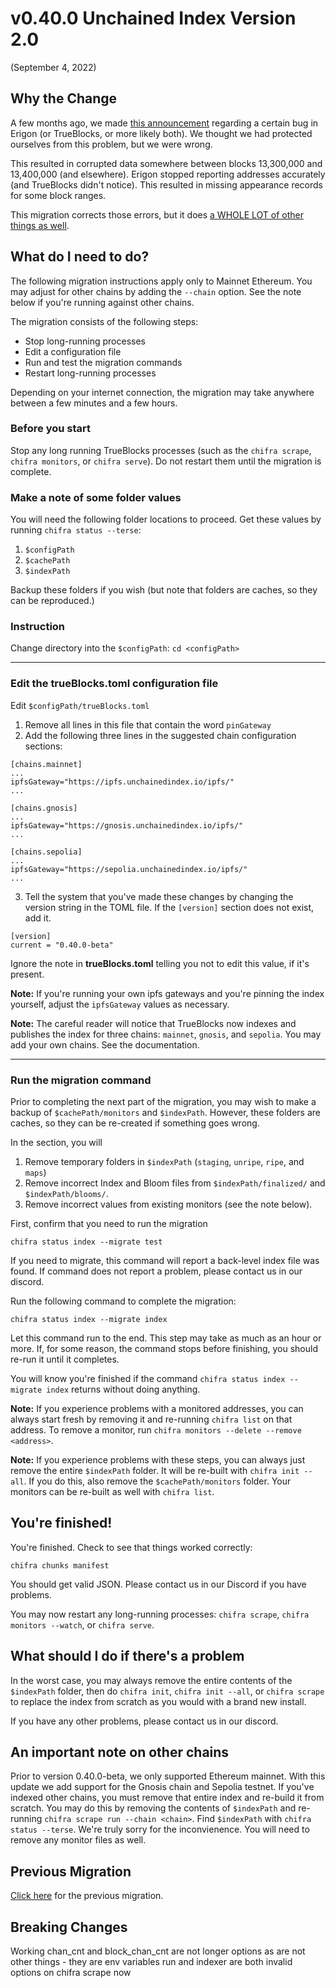 # v0.40.0 Unchained Index Version 2.0

(September 4, 2022)

## Why the Change

A few months ago, we made [this announcement](https://discord.com/channels/570963863428661248/904527518948806686/955114745369854044)
regarding a certain bug in Erigon (or TrueBlocks, or more likely both). We thought we had protected ourselves from this problem,
but we were wrong.

This resulted in corrupted data somewhere between blocks 13,300,000 and 13,400,000 (and elsewhere).  Erigon stopped
reporting addresses accurately (and TrueBlocks didn't notice). This resulted in missing appearance records for
some block ranges.

This migration corrects those errors, but it does [a WHOLE LOT of other things as well](../../../CHANGES).

## What do I need to do?

The following migration instructions apply only to Mainnet Ethereum. You may adjust for other chains by adding the `--chain` option. See the note
below if you're running against other chains.

The migration consists of the following steps:

- Stop long-running processes
- Edit a configuration file
- Run and test the migration commands
- Restart long-running processes

Depending on your internet connection, the migration may take anywhere between a few minutes and a few hours.

### Before you start

Stop any long running TrueBlocks processes (such as the `chifra scrape`, `chifra monitors`, or `chifra serve`). Do not restart them until the migration is complete.

### Make a note of some folder values

You will need the following folder locations to proceed. Get these values by running `chifra status --terse`:

1. `$configPath`
2. `$cachePath`
3. `$indexPath`

Backup these folders if you wish (but note that folders are caches, so they can be reproduced.)

### Instruction

Change directory into the `$configPath`: `cd <configPath>`

----
### Edit the trueBlocks.toml configuration file

Edit `$configPath/trueBlocks.toml`

1. Remove all lines in this file that contain the word `pinGateway`
2. Add the following three lines in the suggested chain configuration sections:

```[toml]
[chains.mainnet]
...
ipfsGateway="https://ipfs.unchainedindex.io/ipfs/"
...

[chains.gnosis]
...
ipfsGateway="https://gnosis.unchainedindex.io/ipfs/"
...

[chains.sepolia]
...
ipfsGateway="https://sepolia.unchainedindex.io/ipfs/"
...
```

3. Tell the system that you've made these changes by changing the version string in the TOML file. If the `[version]` section does not exist, add it.

```[toml]
[version]
current = "0.40.0-beta"
```

Ignore the note in **trueBlocks.toml** telling you not to edit this value, if it's present.

**Note:** If you're running your own ipfs gateways and you're pinning the index yourself, adjust the `ipfsGateway` values as necessary.

**Note:** The careful reader will notice that TrueBlocks now indexes and publishes the index for three chains: `mainnet`, `gnosis`, and `sepolia`. You may add your own chains. See the documentation.

----
### Run the migration command

Prior to completing the next part of the migration, you may wish to make a backup of `$cachePath/monitors` and `$indexPath`. However, these folders are caches, so they can be re-created if something goes wrong.

In the section, you will

1. Remove temporary folders in `$indexPath` (`staging`, `unripe`, `ripe`, and `maps`)
2. Remove incorrect Index and Bloom files from `$indexPath/finalized/` and `$indexPath/blooms/`.
3. Remove incorrect values from existing monitors (see the note below).

First, confirm that you need to run the migration

```[bash]
chifra status index --migrate test
```

If you need to migrate, this command will report a back-level index file was found. If command does not report a problem, please contact us in our discord.

Run the following command to complete the migration:

```[bash]
chifra status index --migrate index
```

Let this command run to the end. This step may take as much as an hour or more. If, for some reason, the command stops before finishing, you should re-run it until it completes.

You will know you're finished if the command `chifra status index --migrate index` returns without doing anything.

**Note:** If you experience problems with a monitored addresses, you can always start fresh by removing it and re-running `chifra list` on that address. To remove a monitor, run `chifra monitors --delete --remove <address>`. 

**Note:** If you experience problems with these steps, you can always just remove the entire `$indexPath` folder. It will be re-built with `chifra init --all`. If you do this, also remove the `$cachePath/monitors` folder. Your monitors can be re-built as well with `chifra list`.

## You're finished!

You're finished. Check to see that things worked correctly:

```[bash]
chifra chunks manifest
```

You should get valid JSON. Please contact us in our Discord if you have problems.

You may now restart any long-running processes: `chifra scrape`, `chifra monitors --watch`, or `chifra serve`.

## What should I do if there's a problem

In the worst case, you may always remove the entire contents of the `$indexPath` folder, then do `chifra init`, `chifra init --all`, or `chifra scrape` to replace the index from scratch as you would with a brand new install.

If you have any other problems, please contact us in our discord.

## An important note on other chains

Prior to version 0.40.0-beta, we only supported Ethereum mainnet. With this update we add support for the Gnosis chain and Sepolia testnet. If you've indexed other chains, you must remove that entire index and re-build it from scratch. You may do this by removing the contents of `$indexPath` and re-running `chifra scrape run --chain <chain>`. Find `$indexPath` with `chifra status --terse`. We're truly sorry for the inconvienence. You will need to remove any monitor files as well.

## Previous Migration

[Click here](./README-v0.30.0.md) for the previous migration.



## Breaking Changes

Working
chan_cnt and block_chan_cnt are not longer options as are not other things - they are env variables
run and indexer are both invalid options on chifra scrape now
